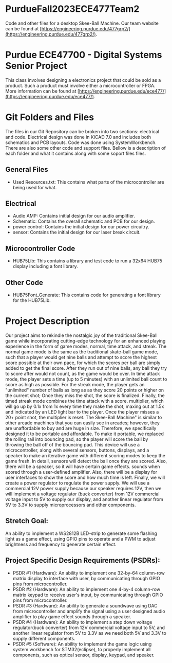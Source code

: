 # PurdueFall2023ECE477Team2
Code and other files for a desktop Skee-Ball Machine. Our team website can be
found at [https://engineering.purdue.edu/477grp2/](https://engineering.purdue.edu/477grp2/).

# Purdue ECE47700 - Digital Systems Senior Project
This class involves designing a electronics project that could be sold as a 
product. Such a product must involve either a microcontroller or FPGA. More
information can be found at [https://engineering.purdue.edu/ece477/](https://engineering.purdue.edu/ece477/).

# Git Folders and Files
The files in our Git Repository can be broken into two sections: electrical and
code. Electrical design was done in KiCAD 7.0 and includes both schematics and
PCB layouts. Code was done using SystemWorkbench. There are also some other 
code and support files. Bellow is a description of each folder and what it
contains along with some soport files files.

## General Files
- Used Resources.txt: This contains what parts of the microcontroller are being
                      used for what.

## Electrical
- Audio AMP: Contains initial design for our audio amplifier.
- Schematic: Contains the overall schematic and PCB for our design.
- power control: Contains the initial design for our power circuitry.
- sensor: Contains the initial design for our laser break circuit.

## Microcontroller Code
- HUB75Lib: This contains a library and test code to run a 32x64 HUB75 display
            including a font library.

## Other Code
- HUB75Font\_Generate: This contains code for generating a font library for the
                       HUB75Lib.



# Project Description
Our project aims to rekindle the nostalgic joy of the traditional Skee-Ball game while
incorporating cutting-edge technology for an enhanced playing experience in the form of
game modes, normal, time attack, and streak. The normal game mode is the same 
as the traditional skate-ball game mode, such that a player would get nine balls and attempt
to score the highest score possible at their own pace, for which the scores per ball are
simply added to get the final score. After they run out of nine balls, any ball they try
to score after would not count, as the game would be over. In time attack mode, the
player sets a time (up to 5 minutes) with an unlimited ball count to score as high as
possible. For the streak mode, the player gets an "unlimited" number of balls as long as
as they score 20 points or higher on the current shot; Once they miss the shot, the score
is finalized. Finally, the timed streak mode combines the time attack with a score.
multiplier, which will go up by 0.1x from 1x every time they make the shot, maxing out at
1.5x and indicated by an LED light bar to the player. Once the player misses a 20+
point shot, the multiplier is reset. The Skee-Ball Machine" is similar to other arcade
machines that you can easily see in arcades; however, they are unaffordable to buy and
are huge in size. Therefore, we specifically designed it to be portable and affordable. 
To make it portable, we replaced the rolling rail into bouncing pad, so the player will 
score the ball by throwing the ball off of the bouncing pad. This device will use a microcontroller,
along with several sensors, buttons, displays, and a speaker to make an iterative game with
different scoring modes to keep the game fresh. In detail, sensors will detect the ball
once they are scored. Also, there will be a speaker, so it will have certain game effects.
sounds when scored through a user-defined amplifier. Also, there will be a display for user 
interfaces to show the score and how much time is left. Finally, we will create a power regulator
to regulate the power supply. We will use a commercial 12V power supply because our speaker 
requires 12V, then we will implement a voltage regulator (buck converter) from 12V commercial 
voltage input to 5V to supply our display, and another linear regulator from 5V to 3.3V to 
supply microprocessors and other components.

## Stretch Goal:
An ability to implement a WS2812B LED-strip to generate some flashing light as a game effect, 
using GPIO pins to operate and a PWM to adjust brightness and frequency to generate certain effect.

## Project Specific Design Requirements (PSDRs):
- PSDR #1 (Hardware): An ability to implement one 32-by-64 column-row
                      matrix display to interface with user, by communicating through GPIO
                      pins from microcontroller. 
- PSDR #2 (Hardware): An ability to implement one 4-by-4 column-row
                      matrix keypad to receive user's input, by communicating through GPIO
                      pins from microcontroller.
- PSDR #3 (Hardware): An ability to generate a soundwave using DAC 
                      from microcontroller and amplify the signal using a user designed
                      audio amplifier to play game effect sounds through a speaker.
- PSDR #4 (Hardware): An ability to implement a step down voltage
                      regulator(buck converter) from 12V commercial voltage input to 5V, and
                      another linear regulator from 5V to 3.3V as we need both 5V and 3.3V
                      to supply different components.
- PSDR #5 (Software): An ability to implement the game logic using system
                      workbench for STM32(eclipse), to properly implement all components, such
                      as optical sensor, display, keypad, and speaker.
